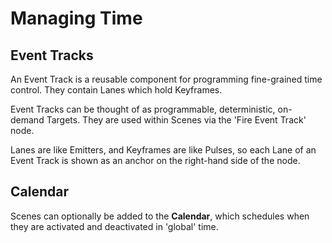 # Managing Time

## Event Tracks

An Event Track is a reusable component for programming fine-grained time control. They contain Lanes which hold Keyframes.

Event Tracks can be thought of as programmable, deterministic, on-demand Targets. They are used within Scenes via the 'Fire Event Track' node.

Lanes are like Emitters, and Keyframes are like Pulses, so each Lane of an Event Track is shown as an anchor on the right-hand side of the node. 

## Calendar

Scenes can optionally be added to the **Calendar**, which schedules when they are activated and deactivated in 'global' time. 